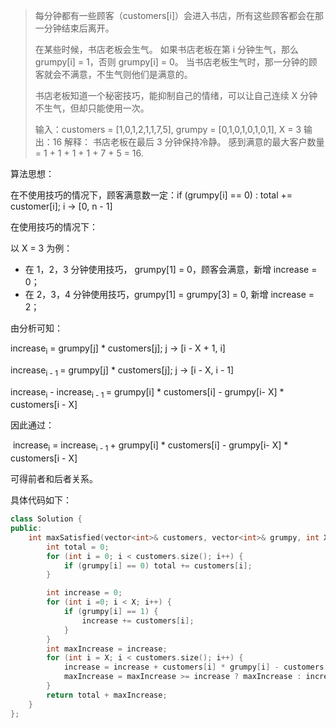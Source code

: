 >每分钟都有一些顾客（customers[i]）会进入书店，所有这些顾客都会在那一分钟结束后离开。
>
>在某些时候，书店老板会生气。 如果书店老板在第 i 分钟生气，那么 grumpy[i] = 1，否则 grumpy[i] = 0。 当书店老板生气时，那一分钟的顾客就会不满意，不生气则他们是满意的。
>
>书店老板知道一个秘密技巧，能抑制自己的情绪，可以让自己连续 X 分钟不生气，但却只能使用一次。
>
>输入：customers = [1,0,1,2,1,1,7,5], grumpy = [0,1,0,1,0,1,0,1], X = 3
>输出：16
>解释：
>书店老板在最后 3 分钟保持冷静。
>感到满意的最大客户数量 = 1 + 1 + 1 + 1 + 7 + 5 = 16.



算法思想：

在不使用技巧的情况下，顾客满意数一定：if (grumpy[i] == 0) : total += customer[i]; i -> [0, n - 1]

在使用技巧的情况下：

以 X = 3 为例：

- 在 1，2，3 分钟使用技巧， grumpy[1] = 0，顾客会满意，新增 increase = 0；
- 在 2，3，4 分钟使用技巧，grumpy[1] = grumpy[3] = 0, 新增 increase =  2；

由分析可知：

increase<sub>i</sub> = grumpy[j] * customers[j]; 	j -> [i - X + 1, i]

increase<sub>i - 1 </sub> = grumpy[j] * customers[j]; 	j -> [i - X, i - 1]

increase<sub>i</sub> -  increase<sub>i - 1 </sub> =   grumpy[i] * customers[i] - grumpy[i- X] * customers[i - X]

因此通过：

​	increase<sub>i</sub>  = increase<sub>i - 1 </sub>  + grumpy[i] * customers[i] - grumpy[i- X] * customers[i - X] 

可得前者和后者关系。

具体代码如下：

```c++
class Solution {
public:
    int maxSatisfied(vector<int>& customers, vector<int>& grumpy, int X) {
        int total = 0;
        for (int i = 0; i < customers.size(); i++) {
            if (grumpy[i] == 0) total += customers[i];
        }

        int increase = 0;
        for (int i =0; i < X; i++) {
            if (grumpy[i] == 1) {
                increase += customers[i];
            }
        }
        int maxIncrease = increase;
        for (int i = X; i < customers.size(); i++) {
            increase = increase + customers[i] * grumpy[i] - customers[i - X] * grumpy[i - X];
            maxIncrease = maxIncrease >= increase ? maxIncrease : increase; 
        }
        return total + maxIncrease;
    }
};
```



